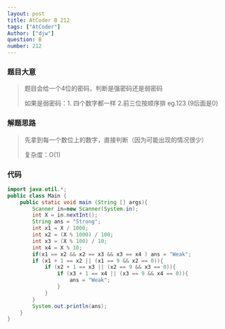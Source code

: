 ```yaml
---
layout: post
title: AtCoder B 212
tags: ["AtCoder"]
Author: ["djw"]
question: B
number: 212
---
```


### 题目大意

> 题目会给一个4位的密码，判断是强密码还是弱密码
>
> 如果是弱密码：1. 四个数字都一样   2.前三位按顺序排 eg.123 (9后面是0)

### 解题思路

> 先拿到每一个数位上的数字，直接判断（因为可能出现的情况很少）
>
> 复杂度：O(1)

### 代码

~~~java
import java.util.*;
public class Main {
    public static void main (String [] args){
        Scanner in=new Scanner(System.in);
        int X = in.nextInt();
        String ans = "Strong";
        int x1 = X / 1000;
        int x2 = (X % 1000) / 100;
        int x3 = (X % 100) / 10;
        int x4 = X % 10;
        if(x1 == x2 && x2 == x3 && x3 == x4 ) ans = "Weak";
        if (x1 + 1 == x2 || (x1 == 9 && x2 == 0)){
            if (x2 + 1 == x3 || (x2 == 9 && x3 == 0)){
                if (x3 + 1 == x4 || (x3 == 9 && x4 == 0)){
                    ans = "Weak";
                }
            }
        }
        System.out.println(ans);  
    } 
}
~~~

